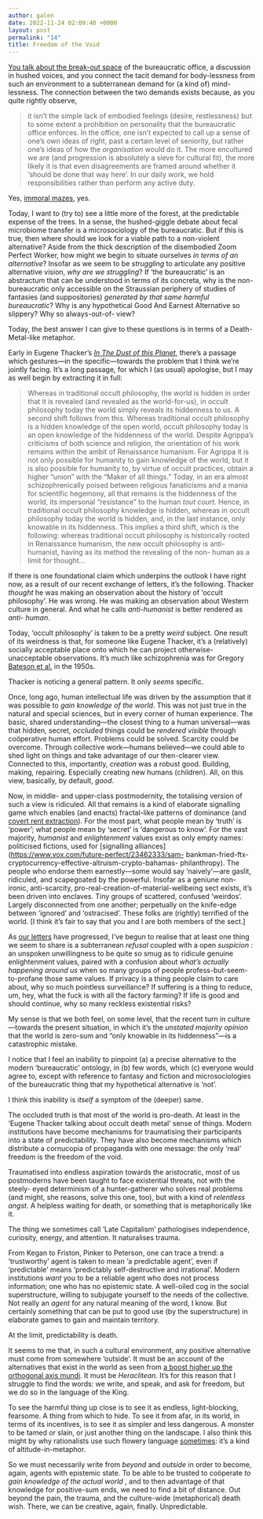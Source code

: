 ```yaml
---
author: galen
date: 2022-11-24 02:09:40 +0000
layout: post
permalink: "14"
title: Freedom of the Void
---
```



[You talk about the break-out space](https://angst.blog/13) of the
bureaucratic office, a discussion in hushed voices, and you connect the tacit
demand for body-lessness from such an environment to a subterranean demand for
(a kind of) mind-lessness. The connection between the two demands exists
because, as you quite rightly observe,

> it isn’t the simple lack of embodied feelings (desire, restlessness) but to
some extent a prohibition on personality that the bureaucratic office
enforces. In the office, one isn’t expected to call up a sense of one’s own
ideas of right, past a certain level of seniority, but rather one’s ideas of
how the _organisation_ would do it. The more encultured we are (and
progression is absolutely a sieve for cultural fit), the more likely it is
that even disagreements are framed around whether it ‘should be done that way
here’. In our daily work, we hold responsibilities rather than perform any
active duty.

Yes, [immoral mazes](https://www.lesswrong.com/s/kNANcHLNtJt5qeuSS), yes.

Today, I want to (try to) see a little more of the forest, at the predictable
expense of the trees. In a sense, the hushed-giggle debate about fecal
microbiome transfer is a microsociology of the bureaucratic. But if this is
true, then where should we look for a viable path to a non-violent
alternative? Aside from the thick description of the disembodied Zoom Perfect
Worker, how might we begin to situate ourselves _in terms of an alternative_?
Insofar as we seem to be _struggling_ to articulate any positive alternative
vision, _why are we struggling_? If ‘the bureaucratic’ is an abstractum that
can be understood in terms of its concreta, why is the non-bureaucratic only
accessible on the Straussian periphery of studies of fantasies (and
suppositories) _generated by that same harmful bureaucratic_? Why is any
hypothetical Good And Earnest Alternative so slippery? Why so always-out-of-
view?

Today, the best answer I can give to these questions is in terms of a Death-
Metal-like metaphor.

Early in Eugene Thacker’s [_In The Dust of this
Planet_](https://www.worldcat.org/isbn/9781846946769), there’s a passage which
gestures—in the specific—towards the problem that I think we’re jointly
facing. It’s a long passage, for which I (as usual) apologise, but I may as
well begin by extracting it in full:

> Whereas in traditional occult philosophy, the world is hidden in order that
it is revealed (and revealed as the world-for-us), in occult philosophy today
the world simply reveals its hiddenness to us. A second shift follows from
this. Whereas traditional occult philosophy is a hidden knowledge of the open
world, occult philosophy today is an open knowledge of the hiddenness of the
world. Despite Agrippa’s criticisms of both science and religion, the
orientation of his work remains within the ambit of Renaissance humanism. For
Agrippa it is not only possible for humanity to gain knowledge of the world,
but it is also possible for humanity to, by virtue of occult practices, obtain
a higher “union” with the “Maker of all things.” Today, in an era almost
schizophrenically poised between religious fanaticisms and a mania for
scientific hegemony, all that remains is the hiddenness of the world, its
impersonal “resistance” to the human _tout court_. Hence, in traditional
occult philosophy knowledge is hidden, whereas in occult philosophy today the
world is hidden, and, in the last instance, only knowable in its hiddenness.
This implies a third shift, which is the following: whereas traditional occult
philosophy is historically rooted in Renaissance humanism, the new occult
philosophy is anti-humanist, having as its method the revealing of the non-
human as a limit for thought…

If there is one foundational claim which underpins the outlook I have right
now, as a result of our recent exchange of letters, it’s the following.
Thacker _thought_ he was making an observation about the history of ‘occult
philosophy’. He was wrong. He was making an observation about Western culture
in general. And what he calls _anti-humanist_ is better rendered as _anti-
human_.

Today, ‘occult philosophy’ is taken to be a pretty _weird_ subject. One result
of its weirdness is that, for someone like Eugene Thacker, it’s a (relatively)
socially acceptable place onto which he can project otherwise-unacceptable
observations. It’s much like schizophrenia was for Gregory [Bateson et
al.](https://doi.org/10.1002/bs.3830010402) in the 1950s.

Thacker is noticing a general pattern. It only _seems_ specific.

Once, long ago, human intellectual life was driven by the assumption that it
was possible to _gain knowledge of the world_. This was not just true in the
natural and special sciences, but in every corner of human experience. The
basic, shared understanding—the closest thing to a human universal—was that
hidden, secret, _occluded_ things could be _rendered visible_ through
coöperative human effort. Problems could be solved. Scarcity could be
overcome. Through collective work—humans believed—we could able to shed light
on things and take advantage of our then-clearer view. Connected to this,
importantly, _creation_ was a robust good. Building, making, repairing.
Especially creating new humans (children). All, on this view, basically, by
default, _good_.

Now, in middle- and upper-class postmodernity, the totalising version of such
a view is ridiculed. All that remains is a kind of elaborate signalling game
which enables (and enacts) fractal-like patterns of dominance (and [covert
rent extraction](http://benjaminrosshoffman.com/the-debtors-revolt/)). For the
most part, what people mean by ‘truth’ is ‘power’; what people mean by
‘secret’ is ‘dangerous to know’. For the vast majority, _humanist_ and
_enlightenment_ values exist as only empty names: politicised fictions, used
for [signalling alliances](https://www.vox.com/future-perfect/23462333/sam-
bankman-fried-ftx-cryptocurrency-effective-altruism-crypto-bahamas-
philanthropy). The people who endorse them earnestly—some would say
‘naively’—are gaslit, ridiculed, and scapegoated by the powerful. Insofar as a
geniune non-ironic, anti-scarcity, pro-real-creation-of-material-wellbeing
sect exists, it’s been driven into enclaves. Tiny groups of scattered,
confused ‘weirdos’. Largely disconnected from one another; perpetually on the
knife-edge between ‘ignored’ and ‘ostracised’. These folks are (rightly)
terrified of the world. [I think it’s fair to say that you and I are both
members of the sect.]

As [our letters](https://angst.blog/archives) have progressed, I’ve begun to
realise that at least one thing we seem to share is a subterranean _refusal_
coupled with a open _suspicion_ : an unspoken unwillingness to be quite so
smug as to ridicule genuine enlightenment values, paired with a confusion
about _what’s actually happening around us_ when so many groups of people
profess-but-seem-to-profane those same values. If privacy is a thing people
claim to care about, why so much pointless surveillance? If suffering is a
thing to reduce, um, hey, what the fuck is with all the factory farming? If
life is good and should continue, why so many reckless existential risks?

My sense is that we both feel, on some level, that the recent turn in
culture—towards the present situation, in which it’s the _unstated majority
opinion_ that the world is zero-sum and “only knowable in its hiddenness”—is a
catastrophic mistake.

I notice that I feel an inability to pinpoint (a) a precise alternative to the
modern ‘bureaucratic’ ontology, in (b) few words, which (c) everyone would
agree to, except with reference to fantasy and fiction and microsociologies of
the bureaucratic thing that my hypothetical alternative is ‘not’.

I think this inability is _itself_ a symptom of the (deeper) same.

The occluded truth is that most of the world is pro-death. At least in the
‘Eugene Thacker talking about occult death metal’ sense of things. Modern
institutions have become mechanisms for traumatising their participants into a
state of predictability. They have also become mechanisms which distribute a
cornucopia of propaganda with one message: the only ‘real’ freedom is the
freedom of the void.

Traumatised into endless aspiration towards the aristocratic, most of us
postmoderns have been taught to face existential threats, not with the steely-
eyed determinism of a hunter-gatherer who solves real problems (and might, she
reasons, solve this one, too), but with a kind of _relentless angst_. A
helpless waiting for death, or something that is metaphorically like it.

The thing we sometimes call ‘Late Capitalism’ pathologises independence,
curiosity, energy, and attention. It naturalises trauma.

From Kegan to Friston, Pinker to Peterson, one can trace a trend: a
‘trustworthy’ agent is taken to mean ‘a predictable agent’, even if
‘predictable’ means ‘predictably self-destructive and irrational’. Modern
institutions _want_ you to be a reliable agent who does not process
information; one who has no epistemic state. A well-oiled cog in the social
superstructure, willing to subjugate yourself to the needs of the collective.
Not really an _agent_ for any natural meaning of the word, I know. But
certainly something that can be put to good use (by the superstructure) in
elaborate games to gain and maintain territory.

At the limit, predictability is death.

It seems to me that, in such a cultural environment, any positive alternative
must come from somewhere ‘outside’. It must be an account of the alternatives
that exist in the world as seen from [a boost higher up the orthogonal axis
mundi](https://twitter.com/gnomicperfect/status/1594765895775227912). It must
be _Heraclitean_. It’s for this reason that I struggle to find the words: we
write, and speak, and ask for freedom, but we do so in the language of the
King.

To see the harmful thing up close is to see it as endless, light-blocking,
fearsome. A thing from which to hide. To see it from afar, in its world, in
terms of its incentives, is to see it as simpler and less dangerous. A monster
to be tamed or slain, or just another thing on the landscape. I also think
this might by why rationalists use such flowery language
[sometimes](https://slatestarcodex.com/2014/07/30/meditations-on-moloch/):
it’s a kind of altitude-in-metaphor.

So we must necessarily write from _beyond_ and _outside_ in order to become,
again, agents with epistemic state. To be able to be trusted to coöperate _to
gain knowledge of the actual world_ , and to then advantage of that knowledge
for positive-sum ends, we need to find a bit of distance. Out beyond the pain,
the trauma, and the culture-wide (metaphorical) death wish. There, we can be
creative, again, finally. Unpredictable.
